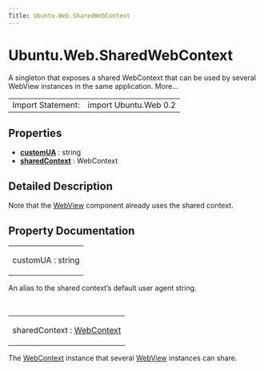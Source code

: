 ```yaml
---
Title: Ubuntu.Web.SharedWebContext
---
```


# Ubuntu.Web.SharedWebContext

<span class="subtitle"></span>
<!-- $$$SharedWebContext-brief -->
<p>A singleton that exposes a shared WebContext that can be used by several WebView instances in the same application. More...</p>
<!-- @@@SharedWebContext -->
<table class="alignedsummary">
<tr><td class="memItemLeft rightAlign topAlign"> Import Statement:</td><td class="memItemRight bottomAlign"> import Ubuntu.Web 0.2</td></tr></table><ul>
</ul>
<h2 id="properties">Properties</h2>
<ul>
<li class="fn"><b><b><a href="..//Ubuntu.Web.SharedWebContext.md#customUA-prop">customUA</a></b></b> : string</li>
<li class="fn"><b><b><a href="..//Ubuntu.Web.SharedWebContext.md#sharedContext-prop">sharedContext</a></b></b> : WebContext</li>
</ul>
<!-- $$$SharedWebContext-description -->
<h2 id="details">Detailed Description</h2>
</p>
<p>Note that the <a href="..//Ubuntu.Web.WebView.md">WebView</a> component already uses the shared context.</p>
<!-- @@@SharedWebContext -->
<h2>Property Documentation</h2>
<!-- $$$customUA -->
<table class="qmlname"><tr valign="top" id="customUA-prop"><td class="tblQmlPropNode"><p><span class="name">customUA</span> : <span class="type">string</span></p></td></tr></table><p>An alias to the shared context’s default user agent string.</p>
<!-- @@@customUA -->
<br/>
<!-- $$$sharedContext -->
<table class="qmlname"><tr valign="top" id="sharedContext-prop"><td class="tblQmlPropNode"><p><span class="name">sharedContext</span> : <span class="type"><a href="..//Ubuntu.Web.WebContext.md">WebContext</a></span></p></td></tr></table><p>The <a href="..//Ubuntu.Web.WebContext.md">WebContext</a> instance that several <a href="..//Ubuntu.Web.WebView.md">WebView</a> instances can share.</p>
<!-- @@@sharedContext -->
<br/>
